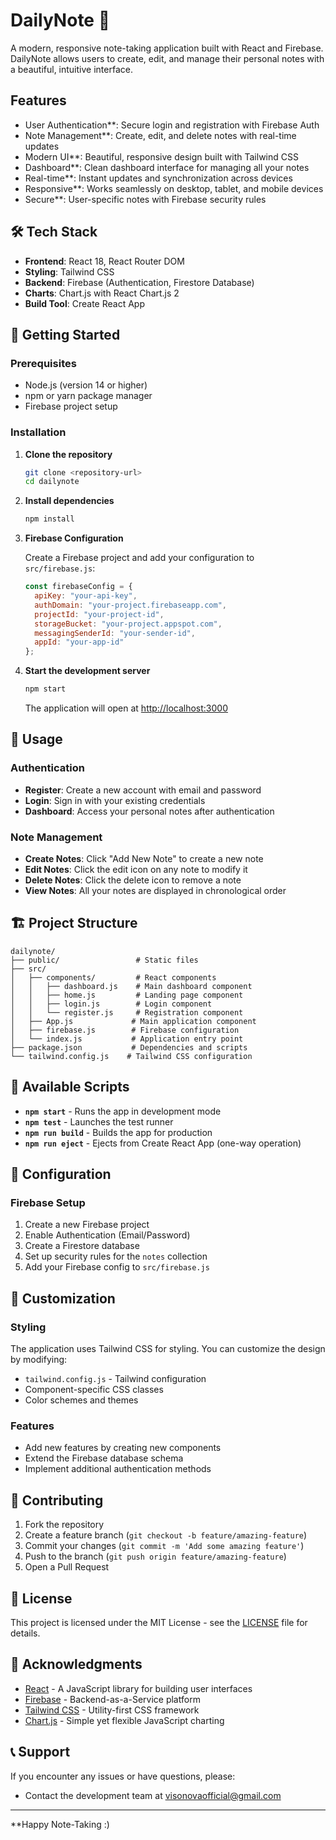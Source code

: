 # DailyNote 📝

A modern, responsive note-taking application built with React and Firebase. DailyNote allows users to create, edit, and manage their personal notes with a beautiful, intuitive interface.

## Features

-  User Authentication**: Secure login and registration with Firebase Auth
-  Note Management**: Create, edit, and delete notes with real-time updates
-  Modern UI**: Beautiful, responsive design built with Tailwind CSS
-  Dashboard**: Clean dashboard interface for managing all your notes
-  Real-time**: Instant updates and synchronization across devices
-  Responsive**: Works seamlessly on desktop, tablet, and mobile devices
-  Secure**: User-specific notes with Firebase security rules

## 🛠️ Tech Stack

- **Frontend**: React 18, React Router DOM
- **Styling**: Tailwind CSS
- **Backend**: Firebase (Authentication, Firestore Database)
- **Charts**: Chart.js with React Chart.js 2
- **Build Tool**: Create React App

## 🚀 Getting Started

### Prerequisites

- Node.js (version 14 or higher)
- npm or yarn package manager
- Firebase project setup

### Installation

1. **Clone the repository**
   ```bash
   git clone <repository-url>
   cd dailynote
   ```

2. **Install dependencies**
   ```bash
   npm install
   ```

3. **Firebase Configuration**
   
   Create a Firebase project and add your configuration to `src/firebase.js`:
   ```javascript
   const firebaseConfig = {
     apiKey: "your-api-key",
     authDomain: "your-project.firebaseapp.com",
     projectId: "your-project-id",
     storageBucket: "your-project.appspot.com",
     messagingSenderId: "your-sender-id",
     appId: "your-app-id"
   };
   ```

4. **Start the development server**
   ```bash
   npm start
   ```

   The application will open at [http://localhost:3000](http://localhost:3000)

## 📖 Usage

### Authentication
- **Register**: Create a new account with email and password
- **Login**: Sign in with your existing credentials
- **Dashboard**: Access your personal notes after authentication

### Note Management
- **Create Notes**: Click "Add New Note" to create a new note
- **Edit Notes**: Click the edit icon on any note to modify it
- **Delete Notes**: Click the delete icon to remove a note
- **View Notes**: All your notes are displayed in chronological order

## 🏗️ Project Structure

```
dailynote/
├── public/                 # Static files
├── src/
│   ├── components/         # React components
│   │   ├── dashboard.js    # Main dashboard component
│   │   ├── home.js         # Landing page component
│   │   ├── login.js        # Login component
│   │   └── register.js     # Registration component
│   ├── App.js             # Main application component
│   ├── firebase.js        # Firebase configuration
│   └── index.js           # Application entry point
├── package.json           # Dependencies and scripts
└── tailwind.config.js    # Tailwind CSS configuration
```

## 🚀 Available Scripts

- **`npm start`** - Runs the app in development mode
- **`npm test`** - Launches the test runner
- **`npm run build`** - Builds the app for production
- **`npm run eject`** - Ejects from Create React App (one-way operation)

## 🔧 Configuration

### Firebase Setup
1. Create a new Firebase project
2. Enable Authentication (Email/Password)
3. Create a Firestore database
4. Set up security rules for the `notes` collection
5. Add your Firebase config to `src/firebase.js`


## 🎨 Customization

### Styling
The application uses Tailwind CSS for styling. You can customize the design by modifying:
- `tailwind.config.js` - Tailwind configuration
- Component-specific CSS classes
- Color schemes and themes

### Features
- Add new features by creating new components
- Extend the Firebase database schema
- Implement additional authentication methods

## 🤝 Contributing

1. Fork the repository
2. Create a feature branch (`git checkout -b feature/amazing-feature`)
3. Commit your changes (`git commit -m 'Add some amazing feature'`)
4. Push to the branch (`git push origin feature/amazing-feature`)
5. Open a Pull Request

## 📝 License

This project is licensed under the MIT License - see the [LICENSE](LICENSE) file for details.

## 🙏 Acknowledgments

- [React](https://reactjs.org/) - A JavaScript library for building user interfaces
- [Firebase](https://firebase.google.com/) - Backend-as-a-Service platform
- [Tailwind CSS](https://tailwindcss.com/) - Utility-first CSS framework
- [Chart.js](https://www.chartjs.org/) - Simple yet flexible JavaScript charting

## 📞 Support

If you encounter any issues or have questions, please:
- Contact the development team at visonovaofficial@gmail.com

---

**Happy Note-Taking :)
